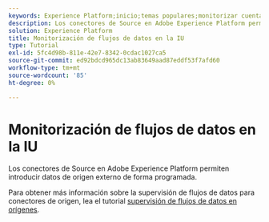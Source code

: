 ```yaml
---
keywords: Experience Platform;inicio;temas populares;monitorizar cuentas;monitorizar flujos de datos;flujos de datos
description: Los conectores de Source en Adobe Experience Platform permiten introducir datos de origen externo de forma programada. Este tutorial proporciona pasos para ver los flujos de datos existentes del espacio de trabajo de fuentes.
solution: Experience Platform
title: Monitorización de flujos de datos en la IU
type: Tutorial
exl-id: 5fc4d98b-811e-42e7-8342-0cdac1027ca5
source-git-commit: ed92bdcd965dc13ab83649aad87eddf53f7afd60
workflow-type: tm+mt
source-wordcount: '85'
ht-degree: 0%

---
```


# Monitorización de flujos de datos en la IU

Los conectores de Source en Adobe Experience Platform permiten introducir datos de origen externo de forma programada.

Para obtener más información sobre la supervisión de flujos de datos para conectores de origen, lea el tutorial [supervisión de flujos de datos en orígenes](../../../dataflows/ui/monitor-sources.md).
